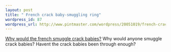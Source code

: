 ```yaml
--- 
layout: post
title: " French crack baby-smuggling ring"
wordpress_id: 87
wordpress_url: http://www.pintmaster.com/wordpress/20051019/french-crack-baby-smuggling-ring/
---
```

<a href="http://news.bbc.co.uk/2/hi/europe/4355176.stm">Why would the french smuggle crack babies?</a> Why would anyone smuggle crack babies? Havent the crack babies been through enough? 
